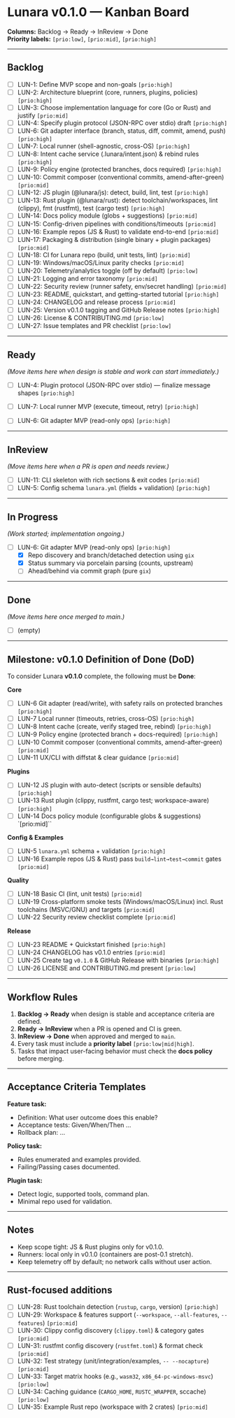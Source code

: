 # Lunara v0.1.0 — Kanban Board

**Columns:** Backlog → Ready → InReview → Done  
**Priority labels:** `[prio:low]`, `[prio:mid]`, `[prio:high]`

---

## Backlog
- [ ] LUN-1: Define MVP scope and non-goals `[prio:high]`
- [ ] LUN-2: Architecture blueprint (core, runners, plugins, policies) `[prio:high]`
- [ ] LUN-3: Choose implementation language for core (Go or Rust) and justify `[prio:mid]`
- [ ] LUN-4: Specify plugin protocol (JSON-RPC over stdio) draft `[prio:high]`
- [ ] LUN-6: Git adapter interface (branch, status, diff, commit, amend, push) `[prio:high]`
- [ ] LUN-7: Local runner (shell-agnostic, cross-OS) `[prio:high]`
- [ ] LUN-8: Intent cache service (.lunara/intent.json) & rebind rules `[prio:high]`
- [ ] LUN-9: Policy engine (protected branches, docs required) `[prio:high]`
- [ ] LUN-10: Commit composer (conventional commits, amend-after-green) `[prio:mid]`
- [ ] LUN-12: JS plugin (@lunara/js): detect, build, lint, test `[prio:high]`
- [ ] LUN-13: Rust plugin (@lunara/rust): detect toolchain/workspaces, lint (clippy), fmt (rustfmt), test (cargo test) `[prio:high]`
- [ ] LUN-14: Docs policy module (globs + suggestions) `[prio:mid]`
- [ ] LUN-15: Config-driven pipelines with conditions/timeouts `[prio:mid]`
- [ ] LUN-16: Example repos (JS & Rust) to validate end-to-end `[prio:mid]`
- [ ] LUN-17: Packaging & distribution (single binary + plugin packages) `[prio:mid]`
- [ ] LUN-18: CI for Lunara repo (build, unit tests, lint) `[prio:mid]`
- [ ] LUN-19: Windows/macOS/Linux parity checks `[prio:mid]`
- [ ] LUN-20: Telemetry/analytics toggle (off by default) `[prio:low]`
- [ ] LUN-21: Logging and error taxonomy `[prio:mid]`
- [ ] LUN-22: Security review (runner safety, env/secret handling) `[prio:mid]`
- [ ] LUN-23: README, quickstart, and getting-started tutorial `[prio:high]`
- [ ] LUN-24: CHANGELOG and release process `[prio:mid]`
- [ ] LUN-25: Version v0.1.0 tagging and GitHub Release notes `[prio:high]`
- [ ] LUN-26: License & CONTRIBUTING.md `[prio:low]`
- [ ] LUN-27: Issue templates and PR checklist `[prio:low]`

---

## Ready
*(Move items here when design is stable and work can start immediately.)*
- [ ] LUN-4: Plugin protocol (JSON-RPC over stdio) — finalize message shapes `[prio:high]`
- [ ] LUN-7: Local runner MVP (execute, timeout, retry) `[prio:high]`
- [ ] LUN-6: Git adapter MVP (read-only ops) `[prio:high]`
 

---

## InReview
*(Move items here when a PR is open and needs review.)*
- [ ] LUN-11: CLI skeleton with rich sections & exit codes `[prio:mid]`
- [ ] LUN-5: Config schema `lunara.yml` (fields + validation) `[prio:high]`

---

## In Progress
*(Work started; implementation ongoing.)*
- [ ] LUN-6: Git adapter MVP (read-only ops) `[prio:high]`
  - [x] Repo discovery and branch/detached detection using `gix`
  - [x] Status summary via porcelain parsing (counts, upstream)
  - [ ] Ahead/behind via commit graph (pure `gix`)

---

## Done
*(Move items here once merged to main.)*
- [ ] (empty)

---

## Milestone: v0.1.0 Definition of Done (DoD)
To consider Lunara **v0.1.0** complete, the following must be **Done**:

**Core**
- [ ] LUN-6 Git adapter (read/write), with safety rails on protected branches `[prio:high]`
- [ ] LUN-7 Local runner (timeouts, retries, cross-OS) `[prio:high]`
- [ ] LUN-8 Intent cache (create, verify staged tree, rebind) `[prio:high]`
- [ ] LUN-9 Policy engine (protected branch + docs-required) `[prio:high]`
- [ ] LUN-10 Commit composer (conventional commits, amend-after-green) `[prio:mid]`
- [ ] LUN-11 UX/CLI with diffstat & clear guidance `[prio:mid]`

**Plugins**
- [ ] LUN-12 JS plugin with auto-detect (scripts or sensible defaults) `[prio:high]`
- [ ] LUN-13 Rust plugin (clippy, rustfmt, cargo test; workspace-aware) `[prio:high]`
- [ ] LUN-14 Docs policy module (configurable globs & suggestions) `[prio:mid]``

**Config & Examples**
- [ ] LUN-5 `lunara.yml` schema + validation `[prio:high]`
- [ ] LUN-16 Example repos (JS & Rust) pass `build→lint→test→commit` gates `[prio:mid]`

**Quality**
- [ ] LUN-18 Basic CI (lint, unit tests) `[prio:mid]`
- [ ] LUN-19 Cross-platform smoke tests (Windows/macOS/Linux) incl. Rust toolchains (MSVC/GNU) and targets `[prio:mid]`
- [ ] LUN-22 Security review checklist complete `[prio:mid]`

**Release**
- [ ] LUN-23 README + Quickstart finished `[prio:high]`
- [ ] LUN-24 CHANGELOG has v0.1.0 entries `[prio:mid]`
- [ ] LUN-25 Create tag `v0.1.0` & GitHub Release with binaries `[prio:high]`
- [ ] LUN-26 LICENSE and CONTRIBUTING.md present `[prio:low]`

---

## Workflow Rules
1. **Backlog → Ready** when design is stable and acceptance criteria are defined.
2. **Ready → InReview** when a PR is opened and CI is green.
3. **InReview → Done** when approved and merged to `main`.
4. Every task must include a **priority label** `[prio:low|mid|high]`.
5. Tasks that impact user-facing behavior must check the **docs policy** before merging.

---

## Acceptance Criteria Templates
**Feature task:**
- Definition: What user outcome does this enable?
- Acceptance tests: Given/When/Then …
- Rollback plan: …

**Policy task:**
- Rules enumerated and examples provided.
- Failing/Passing cases documented.

**Plugin task:**
- Detect logic, supported tools, command plan.
- Minimal repo used for validation.

---

## Notes
- Keep scope tight: JS & Rust plugins only for v0.1.0.
- Runners: local only in v0.1.0 (containers are post-0.1 stretch).
- Keep telemetry off by default; no network calls without user action.

---

## Rust-focused additions
- [ ] LUN-28: Rust toolchain detection (`rustup`, `cargo`, version) `[prio:high]`
- [ ] LUN-29: Workspace & features support (`--workspace`, `--all-features`, `--features`) `[prio:mid]`
- [ ] LUN-30: Clippy config discovery (`clippy.toml`) & category gates `[prio:mid]`
- [ ] LUN-31: rustfmt config discovery (`rustfmt.toml`) & format check `[prio:mid]`
- [ ] LUN-32: Test strategy (unit/integration/examples, `-- --nocapture`) `[prio:mid]`
- [ ] LUN-33: Target matrix hooks (e.g., `wasm32`, `x86_64-pc-windows-msvc`) `[prio:low]`
- [ ] LUN-34: Caching guidance (`CARGO_HOME`, `RUSTC_WRAPPER`, sccache) `[prio:low]`
- [ ] LUN-35: Example Rust repo (workspace with 2 crates) `[prio:mid]`
